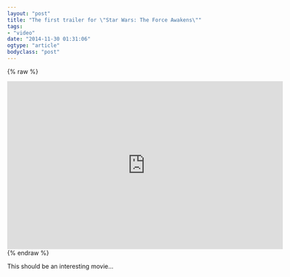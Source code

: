 ```yaml
---
layout: "post"
title: "The first trailer for \"Star Wars: The Force Awakens\""
tags: 
- "video"
date: "2014-11-30 01:31:06"
ogtype: "article"
bodyclass: "post"
---
```


{% raw %}
<iframe allowfullscreen="true" class="youtube-player" frameborder="0" height="390" src="http://www.youtube.com/embed/erLk59H86ww?version=3&rel=1&fs=1&showsearch=0&showinfo=1&iv_load_policy=1&wmode=transparent" type="text/html" width="640"></iframe>
{% endraw %}

This should be an interesting movie…